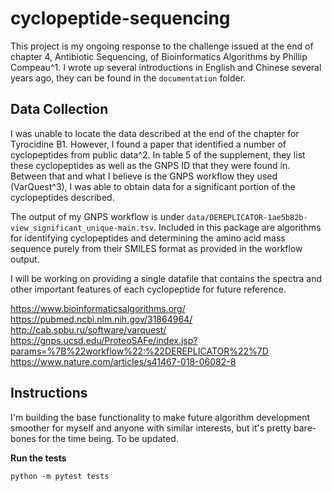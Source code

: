 # cyclopeptide-sequencing

This project is my ongoing response to the challenge issued at the end of chapter 4, Antibiotic Sequencing, of Bioinformatics Algorithms by Phillip Compeau^1. I wrote up several introductions in English and Chinese several years ago, they can be found in the `documentation` folder.


## Data Collection

I was unable to locate the data described at the end of the chapter for Tyrocidine B1. However, I found a paper that identified a number of cyclopeptides from public data^2. In table 5 of the supplement, they list these cyclopeptides as well as the GNPS ID that they were found in. Between that and what I believe is the GNPS workflow they used (VarQuest^3), I was able to obtain data for a significant portion of the cyclopeptides described.

The output of my GNPS workflow is under `data/DEREPLICATOR-1ae5b82b-view_significant_unique-main.tsv`. Included in this package are algorithms for identifying cyclopeptides and determining the amino acid mass sequence purely from their SMILES format as provided in the workflow output.

I will be working on providing a single datafile that contains the spectra and other important features of each cyclopeptide for future reference.

https://www.bioinformaticsalgorithms.org/
https://pubmed.ncbi.nlm.nih.gov/31864964/
http://cab.spbu.ru/software/varquest/
https://gnps.ucsd.edu/ProteoSAFe/index.jsp?params=%7B%22workflow%22:%22DEREPLICATOR%22%7D
https://www.nature.com/articles/s41467-018-06082-8

## Instructions

I'm building the base functionality to make future algorithm development smoother for myself and anyone with similar interests, but it's pretty bare-bones for the time being. To be updated.

**Run the tests**

```
python -m pytest tests
```
